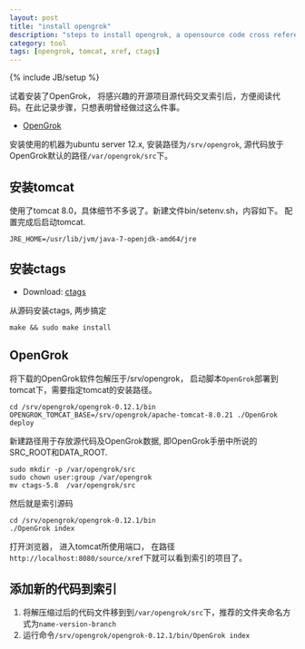 ```yaml
---
layout: post
title: "install opengrok"
description: "steps to install opengrok, a opensource code cross reference tool"
category: tool
tags: [opengrok, tomcat, xref, ctags]
---
```

{% include JB/setup %}

试着安装了OpenGrok， 将感兴趣的开源项目源代码交叉索引后，方便阅读代码。在此记录步骤，只想表明曾经做过这么件事。

* [OpenGrok](https://github.com/OpenGrok/OpenGrok/wiki/How-to-install-OpenGrok)

安装使用的机器为ubuntu server 12.x, 安装路径为`/srv/opengrok`, 源代码放于OpenGrok默认的路径`/var/opengrok/src`下。


## 安装tomcat

使用了tomcat 8.0，具体细节不多说了。新建文件bin/setenv.sh，内容如下。 配置完成后启动tomcat.

    JRE_HOME=/usr/lib/jvm/java-7-openjdk-amd64/jre

## 安装ctags

* Download: [ctags](http://ctags.sourceforge.net/)

从源码安装ctags, 两步搞定

    make && sudo make install


## OpenGrok

将下载的OpenGrok软件包解压于/srv/opengrok， 启动脚本`OpenGrok`部署到tomcat下，需要指定tomcat的安装路径。

    cd /srv/opengrok/opengrok-0.12.1/bin
    OPENGROK_TOMCAT_BASE=/srv/opengrok/apache-tomcat-8.0.21 ./OpenGrok deploy

新建路径用于存放源代码及OpenGrok数据, 即OpenGrok手册中所说的SRC_ROOT和DATA_ROOT.

    sudo mkdir -p /var/opengrok/src
    sudo chown user:group /var/opengrok
    mv ctags-5.8  /var/opengrok/src

然后就是索引源码 

    cd /srv/opengrok/opengrok-0.12.1/bin
    ./OpenGrok index

打开浏览器， 进入tomcat所使用端口， 在路径`http://localhost:8080/source/xref`下就可以看到索引的项目了。

## 添加新的代码到索引

1. 将解压缩过后的代码文件移到到`/var/opengrok/src`下，推荐的文件夹命名方式为`name-version-branch`
2. 运行命令`/srv/opengrok/opengrok-0.12.1/bin/OpenGrok index`

